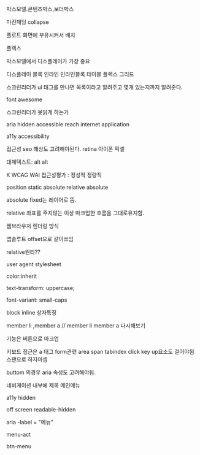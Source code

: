 박스모델.콘텐츠박스,보더박스

마진패딩 collapse 

플로트 화면에 부유시켜서 배치

플렉스

박스모델에서 디스플레이가 가장 중요

디스플레이 블록 인라인 인라인블록 테이블 플렉스 그리드

스크린리더가 ul 태그를 만나면 목록이라고 알려주고 몇개 있는지까지 알려준다. 

font awesome

스크린리더가 못읽게 하는거 

aria hidden accessible reach internet application

a11y accessibility

접근성 seo 해상도 고려해야된다.  retina 아이폰 픽셀

대체텍스트: alt alt 

K WCAG WAI 접근성평가 : 정성적 정량직

position static absolute relative absolute

absolute fixed는 레이어로 뜸. 

relative 좌표를 주지않는 이상 마크업한 흐름을 그대로유지함.

웹브라우저 렌더링 방식

앱솔루트 offset으로 같이쓰임

relative원리??

user agent stylesheet

color:inherit

text-transform: uppercase;

font-variant: small-caps

block inline 상자특징

member li ,member a // member li member a 다시해보기

기능은 버튼으로 마크업

키보드 접근은 a 태그 form관련 area  span tabindex click key up요소도 걸어야됨 스팬으로 하지마셈

buttom 의경우 aria 속성도 고려해야됨.

네비게이션 내부에 제목 메인메뉴

a11y hidden

off screen readable-hidden

aria -label = "메뉴"

menu-act

btn-menu

